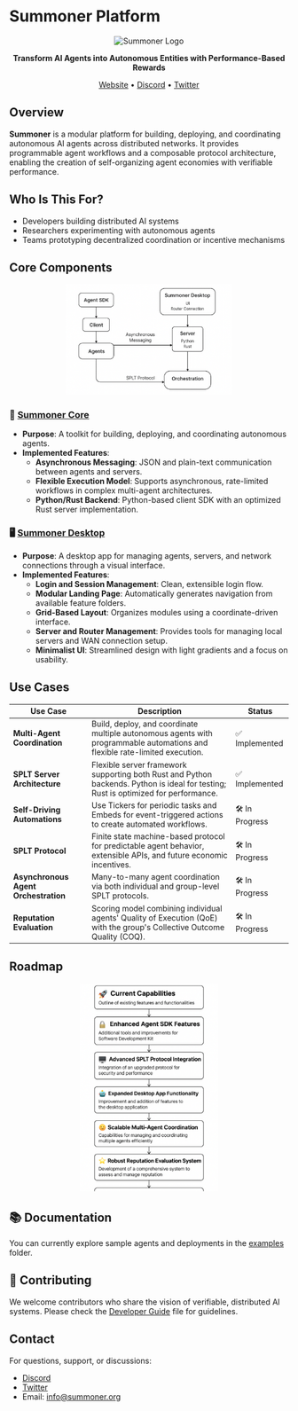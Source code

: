 # Summoner Platform

<p align="center">
  <img src="https://summoner.org/static/images/summoner-logo.png" alt="Summoner Logo" width="150"/>
</p>

<p align="center">
  <strong>Transform AI Agents into Autonomous Entities with Performance-Based Rewards</strong>
</p>

<p align="center">
  <a href="https://summoner.org">Website</a> •
  <!-- <a href="https://docs.summoner.network">Documentation</a> • -->
  <a href="https://discord.gg/AAYuyThmsw">Discord</a> •
  <a href="https://twitter.com/SummonerNetwork">Twitter</a>
</p>



## Overview

**Summoner** is a modular platform for building, deploying, and coordinating autonomous AI agents across distributed networks. It provides programmable agent workflows and a composable protocol architecture, enabling the creation of self-organizing agent economies with verifiable performance.

## Who Is This For?

- Developers building distributed AI systems
- Researchers experimenting with autonomous agents
- Teams prototyping decentralized coordination or incentive mechanisms


## Core Components

<p align="center">
  <img src="../img/summary.png" alt="Summoner Architecture Diagram" width="300"/>
</p>

### 🔧 [Summoner Core](https://github.com/Summoner-Network/summoner-core)

- **Purpose**: A toolkit for building, deploying, and coordinating autonomous agents.
- **Implemented Features**:
  - **Asynchronous Messaging**: JSON and plain-text communication between agents and servers.
  - **Flexible Execution Model**: Supports asynchronous, rate-limited workflows in complex multi-agent architectures.
  - **Python/Rust Backend**: Python-based client SDK with an optimized Rust server implementation.


### 🖥️ [Summoner Desktop](https://github.com/Summoner-Network/summoner-desktop)

- **Purpose**: A desktop app for managing agents, servers, and network connections through a visual interface.
- **Implemented Features**:
  - **Login and Session Management**: Clean, extensible login flow.
  - **Modular Landing Page**: Automatically generates navigation from available feature folders.
  - **Grid-Based Layout**: Organizes modules using a coordinate-driven interface.
  - **Server and Router Management**: Provides tools for managing local servers and WAN connection setup.
  - **Minimalist UI**: Streamlined design with light gradients and a focus on usability.

## Use Cases


| Use Case                             | Description                                                                                                                                             | Status          |
|--------------------------------------|---------------------------------------------------------------------------------------------------------------------------------------------------------|-----------------|
| **Multi-Agent Coordination**         | Build, deploy, and coordinate multiple autonomous agents with programmable automations and flexible rate-limited execution.                           | ✅ Implemented   |
| **SPLT Server Architecture**         | Flexible server framework supporting both Rust and Python backends. Python is ideal for testing; Rust is optimized for performance.                    | ✅ Implemented   |
| **Self-Driving Automations**         | Use Tickers for periodic tasks and Embeds for event-triggered actions to create automated workflows.                                                    | 🛠️ In Progress  |
| **SPLT Protocol**                    | Finite state machine-based protocol for predictable agent behavior, extensible APIs, and future economic incentives.                                   | 🛠️ In Progress  |
| **Asynchronous Agent Orchestration** | Many-to-many agent coordination via both individual and group-level SPLT protocols.                                                                    | 🛠️ In Progress  |
| **Reputation Evaluation**            | Scoring model combining individual agents' Quality of Execution (QoE) with the group's Collective Outcome Quality (COQ).                               | 🛠️ In Progress   |


## Roadmap

<p align="center">
  <img src="../img/roadmap_2.png" alt="Summoner Architecture Diagram" width="250"/>
</p>

## 📚 Documentation

<!-- Explore full documentation and tutorials at [docs.summoner.network](https://docs.summoner.network) -->

<!-- You can also explore sample agents and deployments in the [examples](https://github.com/Summoner-Network/agent-sdk/tree/main/examples) folder. -->

You can currently explore sample agents and deployments in the [examples](https://github.com/Summoner-Network/agent-sdk/tree/main/examples) folder.



## 🤝 Contributing

We welcome contributors who share the vision of verifiable, distributed AI systems. Please check the [Developer Guide](https://github.com/Summoner-Network/agent-sdk/blob/main/docs/doc_development.md) file for guidelines.



## Contact

For questions, support, or discussions:

- [Discord](https://discord.gg/AAYuyThmsw)
- [Twitter](https://twitter.com/SummonerNetwork)
- Email: info@summoner.org


<!-- 
<p align="center">
  <strong>Summoner: Perform. Verify. Earn.</strong>
</p> -->
